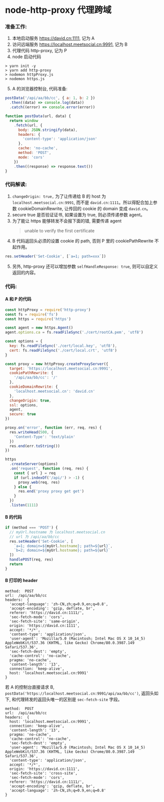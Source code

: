 # node-http-proxy 代理跨域

### 准备工作:

1. 本地启动服务 https://david.cn:1111, 记为 A
2. 访问远端服务 https://localhost.meetsocial.cn:9991, 记为 B
3. 代理代码 http-proxy, 记为 P
4. node 启动代码

```
> yarn init -y
> yarn add http-proxy
> nodemon httpProxy.js
> nodemon https.js
```

5. A 的浏览器控制台, 代码准备:

```javascript
postData('/api/aa/bb/cc', { a: 1, b: 2 })
  .then((data) => console.log(data))
  .catch((error) => console.error(error))

function postData(url, data) {
  return window
    .fetch(url, {
      body: JSON.stringify(data),
      headers: {
        'content-type': 'application/json'
      },
      cache: 'no-cache',
      method: 'POST',
      mode: 'cors'
    })
    .then((response) => response.text())
}
```

### 代码解读:

1. `changeOrigin: true,` 为了让传递给 B 的 host 为 `localhost.meetsocial.cn:9991`, 而不是 `david.cn:1111`。所以得配合加上参数 cookieDomainRewrite, 让传回的 cookie 的 domain 变成 `david.cn`。
2. secure true 是否验证证书, 如果设置为 true, 则必须传递参数 agent。
3. 为了能让 https 能够转发不会报下面的错, 需要传递 agent
   > unable to verify the first certificate
4. B 代码返回头必须的设置 cookie 的 path, 否则 P 里的 cookiePathRewrite 不起作用。

```javascript
res.setHeader('Set-Cookie', [`a=1; path=xxx`])
```

5. 另外, http-proxy 还可以增加参数 `selfHandleResponse: true`, 则可以自定义返回的内容。

### 代码:

#### A 和 P 的代码

```javascript
const httpProxy = require('http-proxy')
const fs = require('fs')
const https = require('https')

const agent = new https.Agent()
agent.options.ca = fs.readFileSync('./cert/rootCA.pem', 'utf8')

const options = {
  key: fs.readFileSync('./cert/local.key', 'utf8'),
  cert: fs.readFileSync('./cert/local.crt', 'utf8')
}

const proxy = new httpProxy.createProxyServer({
  target: 'https://localhost.meetsocial.cn:9991',
  cookiePathRewrite: {
    '/api/aa/bb/cc': '/'
  },
  cookieDomainRewrite: {
    'localhost.meetsocial.cn': 'david.cn'
  },
  changeOrigin: true,
  ssl: options,
  agent,
  secure: true
})

proxy.on('error', function (err, req, res) {
  res.writeHead(500, {
    'Content-Type': 'text/plain'
  })
  res.end(err.toString())
})

https
  .createServer(options)
  .on('request', function (req, res) {
    const { url } = req
    if (url.indexOf('/api/') > -1) {
      proxy.web(req, res)
    } else {
      res.end('proxy proxy get get')
    }
  })
  .listen(1111)
```

#### B 的代码

```javascript
if (method === 'POST') {
  // myUrl.hostname 为 localhost.meetsocial.cn
  // url 为 /api/aa/bb/cc
  res.setHeader('Set-Cookie', [
    `a=1; domain=${myUrl.hostname}; path=${url}`,
    `b=2; domain=${myUrl.hostname}; path=${url}`
  ])
  handlePOST(req, res)
  return
}
```

#### B 打印的 header

```
method:  POST
url:  /api/aa/bb/cc
headers:  {
  'accept-language': 'zh-CN,zh;q=0.9,en;q=0.8',
  'accept-encoding': 'gzip, deflate, br',
  referer: 'https://david.cn:1111/',
  'sec-fetch-mode': 'cors',
  'sec-fetch-site': 'same-origin',
  origin: 'https://david.cn:1111',
  accept: '*/*',
  'content-type': 'application/json',
  'user-agent': 'Mozilla/5.0 (Macintosh; Intel Mac OS X 10_14_5) AppleWebKit/537.36 (KHTML, like Gecko) Chrome/80.0.3987.149 Safari/537.36',
  'sec-fetch-dest': 'empty',
  'cache-control': 'no-cache',
  pragma: 'no-cache',
  'content-length': '13',
  connection: 'keep-alive',
  host: 'localhost.meetsocial.cn:9991'
}
```

若 A 的控制台直接请求 B, `postData('https://localhost.meetsocial.cn:9991/api/aa/bb/cc')`,
返回头如下, 和代理转发的返回头唯一的区别是 `sec-fetch-site` 字段。

```
method:  POST
url:  /api/aa/bb/cc
headers:  {
  host: 'localhost.meetsocial.cn:9991',
  connection: 'keep-alive',
  'content-length': '13',
  pragma: 'no-cache',
  'cache-control': 'no-cache',
  'sec-fetch-dest': 'empty',
  'user-agent': 'Mozilla/5.0 (Macintosh; Intel Mac OS X 10_14_5) AppleWebKit/537.36 (KHTML, like Gecko) Chrome/80.0.3987.149 Safari/537.36',
  'content-type': 'application/json',
  accept: '*/*',
  origin: 'https://david.cn:1111',
  'sec-fetch-site': 'cross-site',
  'sec-fetch-mode': 'cors',
  referer: 'https://david.cn:1111/',
  'accept-encoding': 'gzip, deflate, br',
  'accept-language': 'zh-CN,zh;q=0.9,en;q=0.8'
}
```
